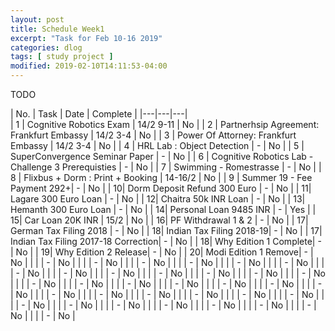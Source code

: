 ```yaml
---
layout: post
title: Schedule Week1
excerpt: "Task for Feb 10-16 2019"
categories: dlog
tags: [ study project ]
modified: 2019-02-10T14:11:53-04:00
---
```


TODO

| No. | Task | Date | Complete |
|---|---|---|  
| 1 | Cognitive Robotics Exam | 14/2 9-11 | No |
| 2 | Partnerhsip Agreement: Frankfurt Embassy | 14/2 3-4 | No |
| 3 | Power Of Attorney: Frankfurt Embassy | 14/2 3-4  | No |
| 4 | HRL Lab : Object Detection | - |  No |
| 5 | SuperConvergence Seminar Paper | - | No |
| 6 | Cognitive Robotics Lab - Challenge 3 Prerequisties | - | No |
| 7 | Swimming - Romestrasse | - | No |
| 8 | Flixbus + Dorm : Print + Booking  | 14-16/2 | No |
| 9 | Summer 19 - Fee Payment 292+| - | No |
| 10| Dorm Deposit Refund 300 Euro | - | No |
| 11| Lagare 300 Euro Loan | - | No |
| 12| Chaitra 50k INR Loan | - | No |
| 13| Hemanth 300 Euro Loan | - | No |
| 14| Personal Loan 9485 INR | - | Yes |
| 15| Car Loan 20K INR | 15/2 | No |
| 16| PF Withdrawal 1 & 2 | - | No |
| 17| German Tax Filing 2018 | - | No |
| 18| Indian Tax Filing 2018-19| - | No |
| 17| Indian Tax Filing 2017-18 Correction| - | No |
| 18| Why Edition 1 Complete| - | No |
| 19| Why Edition 2 Release| - | No |
| 20| Modi Edition 1 Remove| - | No |
| | | - | No |
| | | - | No |
| | | - | No |
| | | - | No |
| | | - | No |
| | | - | No |
| | | - | No |
| | | - | No |
| | | - | No |
| | | - | No |
| | | - | No |
| | | - | No |
| | | - | No |
| | | - | No |
| | | - | No |
| | | - | No |
| | | - | No |
| | | - | No |
| | | - | No |
| | | - | No |
| | | - | No |
| | | - | No |
| | | - | No |
| | | - | No |
| | | - | No |
| | | - | No |
| | | - | No |
| | | - | No |
| | | - | No |
| | | - | No |
| | | - | No |
| | | - | No |
| | | - | No |
| | | - | No |